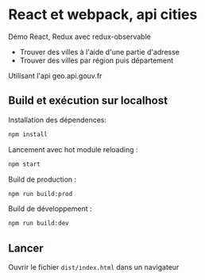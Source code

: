 # React et webpack, api cities

Démo React, Redux avec redux-observable

- Trouver des villes à l'aide d'une partie d'adresse
- Trouver des villes par région puis département

Utilisant l'api geo.api.gouv.fr

## Build et exécution sur localhost

Installation des dépendences:

```sh
npm install
```

Lancement avec hot module reloading :

```sh
npm start
```

Build de production :

```sh
npm run build:prod
```

Build de développement :

```sh
npm run build:dev
```

## Lancer

Ouvrir le fichier `dist/index.html` dans un navigateur
